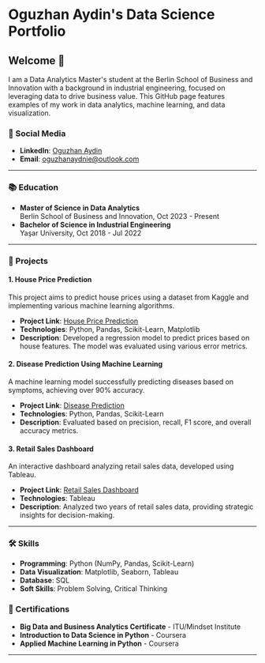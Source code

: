 # Oguzhan Aydin's Data Science Portfolio

## Welcome 👋
I am a Data Analytics Master's student at the Berlin School of Business and Innovation with a background in industrial engineering, focused on leveraging data to drive business value. This GitHub page features examples of my work in data analytics, machine learning, and data visualization.

### 🔗 Social Media
- **LinkedIn**: [Oguzhan Aydin](https://www.linkedin.com/in/oguzhan-aydin-ds/)
- **Email**: oguzhanaydnie@outlook.com

---

### 📚 Education
- **Master of Science in Data Analytics**  
  Berlin School of Business and Innovation, Oct 2023 - Present
- **Bachelor of Science in Industrial Engineering**  
  Yaşar University, Oct 2018 - Jul 2022

---

### 📂 Projects

#### 1. House Price Prediction
This project aims to predict house prices using a dataset from Kaggle and implementing various machine learning algorithms.

- **Project Link**: [House Price Prediction](https://github.com/OguzhanAydinDS/Data-Analytics/blob/main/house-price-prediction%20.ipynb)
- **Technologies**: Python, Pandas, Scikit-Learn, Matplotlib
- **Description**: Developed a regression model to predict prices based on house features. The model was evaluated using various error metrics.

#### 2. Disease Prediction Using Machine Learning
A machine learning model successfully predicting diseases based on symptoms, achieving over 90% accuracy.

- **Project Link**: [Disease Prediction](link_to_project)
- **Technologies**: Python, Pandas, Scikit-Learn
- **Description**: Evaluated based on precision, recall, F1 score, and overall accuracy metrics.

#### 3. Retail Sales Dashboard
An interactive dashboard analyzing retail sales data, developed using Tableau.

- **Project Link**: [Retail Sales Dashboard](link_to_project)
- **Technologies**: Tableau
- **Description**: Analyzed two years of retail sales data, providing strategic insights for decision-making.

---

### 🛠️ Skills
- **Programming**: Python (NumPy, Pandas, Scikit-Learn)
- **Data Visualization**: Matplotlib, Seaborn, Tableau
- **Database**: SQL
- **Soft Skills**: Problem Solving, Critical Thinking

### 📜 Certifications
- **Big Data and Business Analytics Certificate** - ITU/Mindset Institute  
- **Introduction to Data Science in Python** - Coursera  
- **Applied Machine Learning in Python** - Coursera  

---

